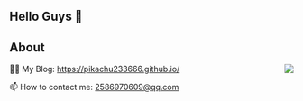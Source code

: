 ## Hello Guys 👋

## About
<img align="right" src="https://github-readme-stats-hassan.vercel.app/api?username=pikachu233666&theme=cobalt&show_icons=true&count_private=true">

👨‍💻 My Blog: https://pikachu233666.github.io/

📫 How to contact me: [2586970609@qq.com](mailto:2586970609@qq.com)
